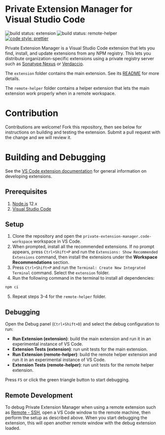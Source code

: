 # Private Extension Manager for Visual Studio Code

![build status: extension](https://github.com/joelspadin-garmin/vscode-private-extension-manager/workflows/Node%20CI%20(extension)/badge.svg)
![build status: remote-helper](https://github.com/joelspadin-garmin/vscode-private-extension-manager/workflows/Node%20CI%20(remote-helper)/badge.svg)
[![code style: prettier](https://img.shields.io/badge/code_style-prettier-ff69b4.svg?style=flat-square)](https://github.com/prettier/prettier)

Private Extension Manager is a Visual Studio Code extension that lets you find,
install, and update extensions from any NPM registry. This lets you distribute
organization-specific extensions using a private registry server such as
[Sonatype Nexus](https://www.sonatype.com/product-nexus-repository) or
[Verdaccio](https://verdaccio.org).

The `extension` folder contains the main extension.
See its [README](extension/README.md) for more details.

The `remote-helper` folder contains a helper extension that lets the main
extension work properly when in a remote workspace.

# Contribution

Contributions are welcome! Fork this repository, then see below for instructions
on building and testing the extension. Submit a pull request with the change and
we will review it.

# Building and Debugging

See the [VS Code extension documentation](https://code.visualstudio.com/api) for
general information on developing extensions.

## Prerequisites

1. [Node.js](https://nodejs.org/) 12.x
2. [Visual Studio Code](https://code.visualstudio.com/)

## Setup

1. Clone the repository and open the `private-extension-manager.code-workspace`
workspace in VS Code.
2. When prompted, install all the recommended extensions. If no prompt appears,
press `Ctrl+Shift+P` and run the `Extensions: Show Recommended Extensions`
command, then install the extensions under the **Workspace Recommendations**
section.
3. Press `Ctrl+Shift+P` and run the `Terminal: Create New Integrated Terminal`
command. Select the `extension` folder.
4. Run the following command in the terminal to install all dependencies:
```sh
npm ci
```
5. Repeat steps 3-4 for the `remote-helper` folder.

## Debugging

Open the Debug panel (`Ctrl+Shift+D`) and select the debug configuration to run:

* **Run Extension (extension)**: build the main extension and run it in an
experimental instance of VS Code.
* **Extension Tests (extension)**: run unit tests for the main extension.
* **Run Extension (remote-helper)**: build the remote helper extension and run it
in an experimental instance of VS Code.
* **Extension Tests (remote-helper)**: run unit tests for the remote helper
extension.

Press `F5` or click the green triangle button to start debugging.

## Remote Development

To debug Private Extension Manager when using a remote extension such as
[Remote - SSH](https://marketplace.visualstudio.com/items?itemName=ms-vscode-remote.remote-ssh),
open a VS Code window to the remote machine, then perform the setup as described
above. When you start debugging the extension, this will open another remote
window with the debug extension loaded.
